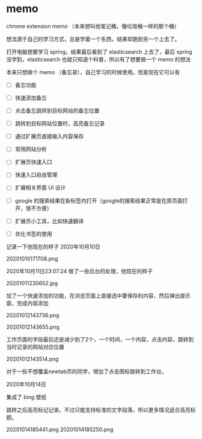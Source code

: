 # memo
chrome extension memo （本来想叫他笔记桶，像垃圾桶一样的那个桶）

想法源于自己的学习方式，总是学着一个东西，结果却跑到另一个上去了。


打开电脑想要学习 spring，结果最后看到了 elasticsearch 上去了，最后 spring 没学到，elasticsearch 也就只知道个科普，所以有了想要做一个 memo 的想法


本来只想做个 memo （备忘录），自己学习的时候使用。但是现在它可以有

-[ ] 备忘功能
-[ ] 快速添加备忘
-[ ] 点击备忘跳转到目标网站的备忘位置
-[ ] 跳转到目标网站位置时，高亮备忘记录
-[ ] 通过扩展页直接输入内容保存
-[ ] 常用网站分析
-[ ] 扩展页快速入口
-[ ] 快速入口自由管理
-[ ] 扩展相关界面 UI 设计
-[ ] google 的搜索结果在新标签内打开（google的搜索结果正常是在原页面打开，很不方便）
-[ ] 扩展页小工具，比如快速翻译
-[ ] 优化书签的使用


记录一下他现在的样子 2020年10月10日

20201010171708.png

2020年10月11日23:07:24 做了一些后台的处理，他现在的样子

20201011230652.jpg

加了一个快速添加的功能，在浏览页面上直接选中要保存的内容，然后弹出提示窗，完成内容添加

20201012143736.png

20201012143655.png


工作页面的字段最后还是减少到了2个，一个时间，一个内容，点击内容，跳转到当时记录的网站对应位置

20201012143514.png

对于一些不想覆盖newtab页的同学，增加了点击图标跳转到工作台。


2020年10月14日

集成了 bing 壁纸

跳转之后高亮标记记录。不过只能支持标准的文字段落，所以更多情况适合高亮标题。

20201014185441.png
20201014185250.png